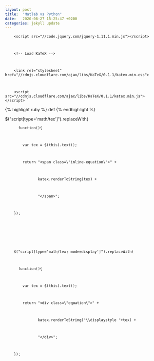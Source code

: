 ```yaml
---
layout: post
title:  "Matlab vs Python"
date:   2020-08-27 15:25:47 +0200
categories: jekyll update
---
```


<!-- Load jQuery -->
      
      
        
        <script src="//code.jquery.com/jquery-1.11.1.min.js"></script>
      
      
        
        <!-- Load KaTeX -->
      
      
        
        <link rel="stylesheet" href="//cdnjs.cloudflare.com/ajax/libs/KaTeX/0.1.1/katex.min.css">
      
      
        
        <script src="//cdnjs.cloudflare.com/ajax/libs/KaTeX/0.1.1/katex.min.js"></script>

{% highlight ruby %}
	def
{% endhighlight %}


$("script[type='math/tex']").replaceWith(
      
      
        
          function(){
      
      
        
            var tex = $(this).text();
      
      
        
            return "<span class=\"inline-equation\">" + 
      
      
        
                   katex.renderToString(tex) +
      
      
        
                   "</span>";
      
      
        
        });
      
      
        
        

      
      
        
        $("script[type='math/tex; mode=display']").replaceWith(
      
      
        
          function(){
      
      
        
            var tex = $(this).text();
      
      
        
            return "<div class=\"equation\">" + 
      
      
        
                   katex.renderToString("\\displaystyle "+tex) +
      
      
        
                   "</div>";
      
      
        
        });